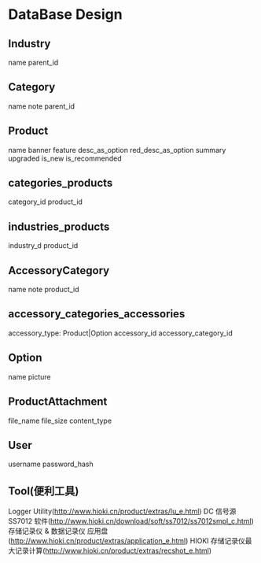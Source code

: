 # DataBase Design


## Industry
name
parent_id

## Category
name
note
parent_id

## Product
name
banner
feature
desc_as_option
red_desc_as_option
summary
upgraded
is_new
is_recommended

## categories_products
category_id
product_id

## industries_products
industry_d
product_id


## AccessoryCategory
name
note
product_id

## accessory_categories_accessories
accessory_type: Product|Option
accessory_id
accessory_category_id

## Option
name
picture

## ProductAttachment
file_name
file_size
content_type

## User
username
password_hash


## Tool(便利工具)

Logger Utility(http://www.hioki.cn/product/extras/lu_e.html)
DC 信号源 SS7012 软件(http://www.hioki.cn/download/soft/ss7012/ss7012smpl_c.html)
存储记录仪 & 数据记录仪 应用盘(http://www.hioki.cn/product/extras/application_e.html)
HIOKI 存储记录仪最大记录计算(http://www.hioki.cn/product/extras/recshot_e.html)


